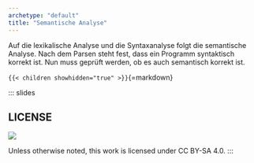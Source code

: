 ```yaml
---
archetype: "default"
title: "Semantische Analyse"
---
```



Auf die lexikalische Analyse und die Syntaxanalyse folgt die semantische Analyse. Nach dem
Parsen steht fest, dass ein Programm syntaktisch korrekt ist. Nun muss geprüft werden, ob
es auch semantisch korrekt ist.


`{{< children showhidden="true" >}}`{=markdown}







<!-- DO NOT REMOVE - THIS IS A LAST SLIDE TO INDICATE THE LICENSE AND POSSIBLE EXCEPTIONS (IMAGES, ...). -->
::: slides
## LICENSE
![](https://licensebuttons.net/l/by-sa/4.0/88x31.png)

Unless otherwise noted, this work is licensed under CC BY-SA 4.0.
:::
